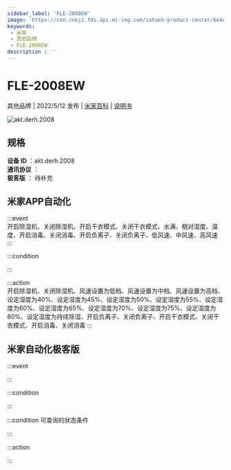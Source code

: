 ```yaml
---
sidebar_label: 'FLE-2008EW'
image: 'https://cdn.cnbj1.fds.api.mi-img.com/iotweb-product-center/6e4eabcf381d3807b5ae51dcf8202977_1649831803332.png?GalaxyAccessKeyId=AKVGLQWBOVIRQ3XLEW&Expires=9223372036854775807&Signature=8mypgCLzpQGLBlX4QiHz3UGeUjk='
keywords: 
 - 米家
 - 其他品牌
 - FLE-2008EW
description : ''
---
```

# FLE-2008EW

其他品牌 | 2022/5/12 发布 | [米家百科](https://home.mi.com/webapp/content/baike/product/index.html?model=akt.derh.2008) | [说明书](https://home.mi.com/views/introduction.html?model=akt.derh.2008&region=cn)

![akt.derh.2008](https://cdn.cnbj1.fds.api.mi-img.com/iotweb-product-center/6e4eabcf381d3807b5ae51dcf8202977_1649831803332.png?GalaxyAccessKeyId=AKVGLQWBOVIRQ3XLEW&Expires=9223372036854775807&Signature=8mypgCLzpQGLBlX4QiHz3UGeUjk=)

## 规格  
> 
**设备 ID** ：akt.derh.2008  
**通讯协议** ：  
**极客版**  ： 待补充 


## 米家APP自动化  

:::event  
开启除湿机、关闭除湿机、开启干衣模式、关闭干衣模式、水满、相对湿度、温度、开启消毒、关闭消毒、开启负离子、关闭负离子、低风速、中风速、高风速
:::

:::condition  

:::

:::action   
开启除湿机、关闭除湿机、风速设置为低档、风速设置为中档、风速设置为高档、设定湿度为40%、设定湿度为45%、设定湿度为50%、设定湿度为55%、设定湿度为60%、设定湿度为65%、设定湿度为70%、设定湿度为75%、设定湿度为80%、设定湿度为持续除湿、开启负离子、关闭负离子、开启干衣模式、关闭干衣模式、开启消毒、关闭消毒
:::

## 米家自动化极客版  

:::event  

:::

:::condition  

:::

:::condition 可查询的状态条件  

:::

:::action  

:::

        
